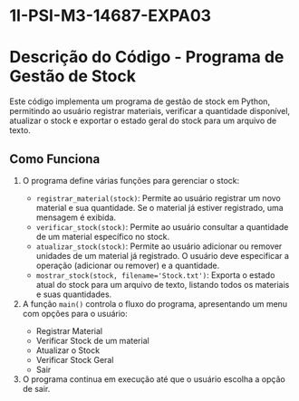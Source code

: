 # 1I-PSI-M3-14687-EXPA03
 <h1>Descrição do Código - Programa de Gestão de Stock</h1>
    <p>Este código implementa um programa de gestão de stock em Python, permitindo ao usuário registrar materiais, verificar a quantidade disponível, atualizar o stock e exportar o estado geral do stock para um arquivo de texto.</p>
    <h2>Como Funciona</h2>
    <ol>
        <li>O programa define várias funções para gerenciar o stock:</li>
        <ul>
            <li><code>registrar_material(stock)</code>: Permite ao usuário registrar um novo material e sua quantidade. Se o material já estiver registrado, uma mensagem é exibida.</li>
            <li><code>verificar_stock(stock)</code>: Permite ao usuário consultar a quantidade de um material específico no stock.</li>
            <li><code>atualizar_stock(stock)</code>: Permite ao usuário adicionar ou remover unidades de um material já registrado. O usuário deve especificar a operação (adicionar ou remover) e a quantidade.</li>
            <li><code>mostrar_stock(stock, filename='Stock.txt')</code>: Exporta o estado atual do stock para um arquivo de texto, listando todos os materiais e suas quantidades.</li>
        </ul>
        <li>A função <code>main()</code> controla o fluxo do programa, apresentando um menu com opções para o usuário:</li>
        <ul>
            <li>Registrar Material</li>
            <li>Verificar Stock de um material</li>
            <li>Atualizar o Stock</li>
            <li>Verificar Stock Geral</li>
            <li>Sair</li>
        </ul>
        <li>O programa continua em execução até que o usuário escolha a opção de sair.</li>
    </ol>
